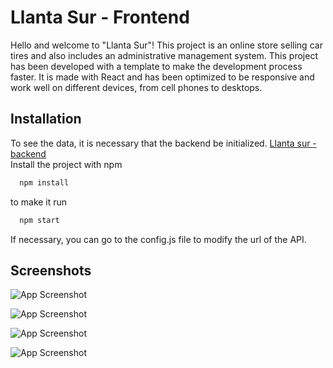 # Llanta Sur - Frontend

Hello and welcome to "Llanta Sur"! This project is an online store selling car tires and also includes an administrative management system.
This project has been developed with a template to make the development process faster. It is made with React and has been optimized to be responsive and work well on different devices, from cell phones to desktops. 


## Installation
To see the data, it is necessary that the backend be initialized. [Llanta sur - backend](https://github.com/Paul1-7/proyectoLLantaSurBackend)  
Install the project with npm

```bash
  npm install
```
to make it run

```bash
  npm start
```
If necessary, you can go to the config.js file to modify the url of the API.
## Screenshots

![App Screenshot](https://res.cloudinary.com/paul1-7/image/upload/v1672410955/llanta-sur/screenshoot/1_sbs06q.jpg)  

![App Screenshot](https://res.cloudinary.com/paul1-7/image/upload/v1672410955/llanta-sur/screenshoot/2_tnrmee.jpg)  

![App Screenshot](https://res.cloudinary.com/paul1-7/image/upload/v1672410955/llanta-sur/screenshoot/3_kaqlh1.jpg)  

![App Screenshot](https://res.cloudinary.com/paul1-7/image/upload/v1672410954/llanta-sur/screenshoot/4_ocioqp.jpg)  
